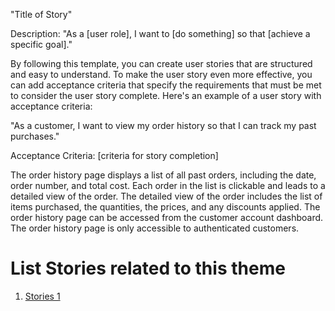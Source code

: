 "Title of Story"

Description: "As a [user role], I want to [do something] so that [achieve a specific goal]."

By following this template, you can create user stories that are structured and easy to understand. To make the user story even more effective, you can add acceptance criteria that specify the requirements that must be met to consider the user story complete. Here's an example of a user story with acceptance criteria:

"As a customer, I want to view my order history so that I can track my past purchases."

Acceptance Criteria: [criteria for story completion]

The order history page displays a list of all past orders, including the date, order number, and total cost.
Each order in the list is clickable and leads to a detailed view of the order.
The detailed view of the order includes the list of items purchased, the quantities, the prices, and any discounts applied.
The order history page can be accessed from the customer account dashboard.
The order history page is only accessible to authenticated customers.


# List Stories related to this theme
1. [Stories 1](documentation/templates/theme/initiatives/epics/stories/tasks/task_template.md)
